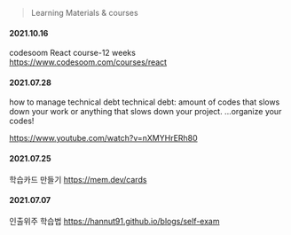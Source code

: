 >Learning Materials & courses 

#### 2021.10.16
codesoom 
React course-12 weeks
https://www.codesoom.com/courses/react

#### 2021.07.28
how to manage technical debt
technical debt: amount of codes that slows down your work or anything that slows down your project.
...organize your codes!


https://www.youtube.com/watch?v=nXMYHrERh80

#### 2021.07.25
학습카드 만들기
https://mem.dev/cards

#### 2021.07.07
인출위주 학습법
https://hannut91.github.io/blogs/self-exam
